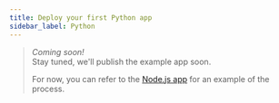 ```yaml
---
title: Deploy your first Python app
sidebar_label: Python
---
```


> _Coming soon!_  
> Stay tuned, we'll publish the example app soon.
>
> For now, you can refer to the [Node.js app](nodejs-app.md) for an example of the process.